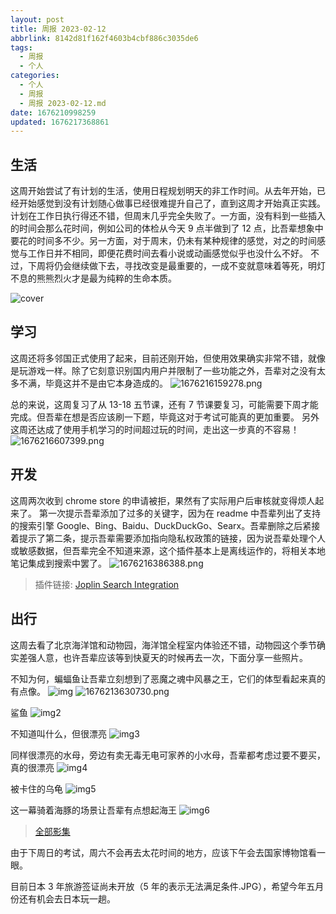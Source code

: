 ```yaml
---
layout: post
title: 周报 2023-02-12
abbrlink: 8142d81f162f4603b4cbf886c3035de6
tags:
  - 周报
  - 个人
categories:
  - 个人
  - 周报
  - 周报 2023-02-12.md
date: 1676210998259
updated: 1676217368861
---
```


## 生活

这周开始尝试了有计划的生活，使用日程规划明天的非工作时间。从去年开始，已经开始感觉到没有计划随心做事已经很难提升自己了，直到这周才开始真正实践。
计划在工作日执行得还不错，但周末几乎完全失败了。一方面，没有料到一些插入的时间会那么花时间，例如公司的体检从今天 9 点半做到了 12 点，比吾辈想象中要花的时间多不少。另一方面，对于周末，仍未有某种规律的感觉，对之的时间感觉与工作日并不相同，即便花费时间去看小说或动画感觉似乎也没什么不好。
不过，下周将仍会继续做下去，寻找改变是最重要的，一成不变就意味着等死，明灯不息的熊熊烈火才是最为纯粹的生命本质。

![cover](https://image-proxy.rxliuli.com/?url=https://lh3.googleusercontent.com/pw/AMWts8A-TfoQjaVTbsCkswHu6v0gHI57KlJ3FNzQQPcEuApz1eXkzcWU33T1qy8yFZL9gEuraZ8V7nq7swyz5EJ8yJs3kmlubB0z1FoYswjgluQ8vxpjMbf5NVhb8rUKgcKTVgNg7mUH4o8yCmPuniIGzZfQ=w1783-h1337-no)

## 学习

这周还将多邻国正式使用了起来，目前还刚开始，但使用效果确实非常不错，就像是玩游戏一样。除了它刻意识别国内用户并限制了一些功能之外，吾辈对之没有太多不满，毕竟这并不是由它本身造成的。
![1676216159278.png](/resources/69a3d06e073c49cf8429afe7902e7524.png)

总的来说，这周复习了从 13-18 五节课，还有 7 节课要复习，可能需要下周才能完成。但吾辈在想是否应该刷一下题，毕竟这对于考试可能真的更加重要。
另外这周还达成了使用手机学习的时间超过玩的时间，走出这一步真的不容易！
![1676216607399.png](/resources/276dd31fe9b6461ab5e3d418b52bf9ed.png)

## 开发

这周两次收到 chrome store 的申请被拒，果然有了实际用户后审核就变得烦人起来了。
第一次提示吾辈添加了过多的关键字，因为在 readme 中吾辈列出了支持的搜索引擎 Google、Bing、Baidu、DuckDuckGo、Searx。吾辈删除之后紧接着提示了第二条，提示吾辈需要添加指向隐私权政策的链接，因为说吾辈处理个人或敏感数据，但吾辈完全不知道来源，这个插件基本上是离线运作的，将相关本地笔记集成到搜索中罢了。
![1676216386388.png](/resources/86efb030b4954ef1a811b752b98d173d.png)

> 插件链接: [Joplin Search Integration](https://chrome.google.com/webstore/detail/joplin-search-integration/mcjkdcifkhjenpfjacnbhpdcnjknjkhj)

## 出行

这周去看了北京海洋馆和动物园，海洋馆全程室内体验还不错，动物园这个季节确实差强人意，也许吾辈应该等到快夏天的时候再去一次，下面分享一些照片。

不知为何，蝙蝠鱼让吾辈立刻想到了恶魔之魂中风暴之王，它们的体型看起来真的有点像。
![img](https://image-proxy.rxliuli.com/?url=https://lh3.googleusercontent.com/pw/AMWts8B5tnx5MLqDJjnoha3NySwUrmzQaX8d33RVei3VkVPJ8NjUBMcuw--BD7vQoiL9XenxyXrcluUWREYIXPDMZImZMmAAufuw8j_O-8UorP1ek9RZZcEHr7ERXYnyq3gfCBJpyA3GHEgpq6kbimgyI8vw=w1783-h1337-no)
![1676213630730.png](/resources/2a7d22b0ddb34b2f8324aca799bd7f39.png)

鲨鱼
![img2](https://image-proxy.rxliuli.com/?url=https://lh3.googleusercontent.com/pw/AMWts8BkBaEJzARm5LSRX0KzdT3HsbBe_T67Neh8ZLBSTezll0y_8biyu25BmOBqdcNW4-NFq3N5fvPMGr-rpF22InjweBWkmqVcD7SLPrpOnXZ7I4GmednUda0zV7RFEi3zJa2ORRjCrsieq_jFYvhOoaJx=w1003-h1337-no)

不知道叫什么，但很漂亮
![img3](https://image-proxy.rxliuli.com/?url=https://lh3.googleusercontent.com/pw/AMWts8A-TfoQjaVTbsCkswHu6v0gHI57KlJ3FNzQQPcEuApz1eXkzcWU33T1qy8yFZL9gEuraZ8V7nq7swyz5EJ8yJs3kmlubB0z1FoYswjgluQ8vxpjMbf5NVhb8rUKgcKTVgNg7mUH4o8yCmPuniIGzZfQ=w1783-h1337-no)

同样很漂亮的水母，旁边有卖无毒无电可家养的小水母，吾辈都考虑过要不要买，真的很漂亮
![img4](https://image-proxy.rxliuli.com/?url=https://lh3.googleusercontent.com/pw/AMWts8CoBHefZD8xnKuY5tbtiFpGBD-_hCehimB83r5vVFufEZ-Lr_qFsfkAhWJP_ZoESSvKEP0mMQKCxSJP33F-Iz86Zk2CRnveamDzOGCMCUtdn5KFvgQSxFtLxJfRnDbvcd79kd7yn-9ktWscJbPXZq7W=w1003-h1337-no)

被卡住的乌龟
![img5](https://image-proxy.rxliuli.com/?url=https://lh3.googleusercontent.com/pw/AMWts8Cn1BDbU01X1k6gAwPd1275cYs3FXto98SseDPMla56Wxj8T42d_jeOX6t6SyqWieTS0IG6KvGB_NW52kr_uSY9xKuS1jG-IdqfFQ4pR15ce_lzAaAP5Rp9KvEa_TVROip9wn5eTTkq8q7-VP82Xpsw=w1783-h1337-no)

这一幕骑着海豚的场景让吾辈有点想起海王
![img6](https://image-proxy.rxliuli.com/?url=https://lh3.googleusercontent.com/pw/AMWts8BGywiOm_JtIsHF5oyFuuE1FDgExbcZKDQccsTrScff-eo2BHIjjlDuWKvfqBawA3hiCEYs0oup_BSGtxkbWVcTKAxF6uT8ekF1grt1L7UFl-kfMZX6Xa_UCW7dYz3neRJjgMnbnGkRXq5KAWxxRb-q=w1003-h1337-no)

> [全部影集](https://photos.app.goo.gl/WCEqvMm9BVyCaZ8Y9)

由于下周日的考试，周六不会再去太花时间的地方，应该下午会去国家博物馆看一眼。

目前日本 3 年旅游签证尚未开放（5 年的表示无法满足条件.JPG），希望今年五月份还有机会去日本玩一趟。
